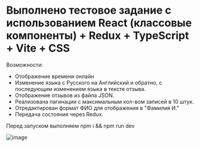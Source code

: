 # Выполнено тестовое задание с использованием React (классовые компоненты) + Redux + TypeScript + Vite + CSS

Возможности:
- Отображение времени онлайн
- Изменение языка с Русского на Английский и обратно, с последующим изменением языка в тексте отзыва.
- Отображение отзывов из файла JSON.
- Реализована пагинации с максимальным кол-вом записей в 10 штук.
- Отредактирован формат ФИО для отображения в "Фамилия И."
- Передача состояния через Redux.

Перед запуском выполняем npm i && npm run dev

![image](https://github.com/alexey114/test_reviews/assets/25858872/5ce6bb04-ebe9-4381-bbbc-2cd8920e7eb0)

